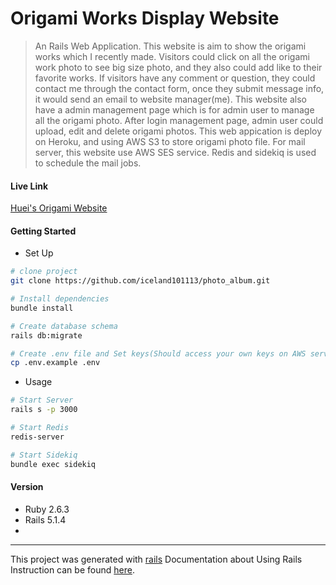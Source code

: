 # Origami Works Display Website

> An Rails Web Application. This website is aim to show the origami works which I recently made. Visitors could click on all the origami work photo to see big size photo, and they also could add like to their favorite works. If visitors have any comment or question, they could contact me through the contact form, once they submit message info, it would send an email to website manager(me). This website also have a admin management page which is for admin user to manage all the origami photo. After login management page, admin user could upload, edit and delete origami photos. This web appication is deploy on Heroku, and using AWS S3 to store origami photo file. For mail server, this website use AWS SES service. Redis and sidekiq is used to schedule the mail jobs.

#### Live Link
[Huei's Origami Website](https://huei-origami.herokuapp.com/)

#### Getting Started
* Set Up
``` bash
# clone project
git clone https://github.com/iceland101113/photo_album.git

# Install dependencies
bundle install

# Create database schema
rails db:migrate

# Create .env file and Set keys(Should access your own keys on AWS service)
cp .env.example .env
```
* Usage
``` bash
# Start Server
rails s -p 3000

# Start Redis
redis-server

# Start Sidekiq
bundle exec sidekiq
```

#### Version
* Ruby 2.6.3
* Rails 5.1.4
* 

---
This project was generated with [rails](https://github.com/rails/rails)
Documentation about Using Rails Instruction can be found [here](https://guides.rubyonrails.org/).
